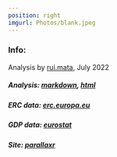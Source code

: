 ```yaml
---
position: right
imgurl: Photos/blank.jpeg
---
```

  
### Info:

Analysis by [rui.mata](https://www.cds.unibas.ch), July 2022

##### Analysis: [markdown](https://github.com/matarui/erc/blob/0e1374097e353f3385db7a9a6b1fb7b512b56edd/Data/analysis.Rmd), [html](https://github.com/matarui/erc/blob/0e1374097e353f3385db7a9a6b1fb7b512b56edd/Data/analysis.html)

##### ERC data: [erc.europa.eu](https://erc.europa.eu/projects-figures/statistics)

##### GDP data: [eurostat](https://ec.europa.eu/eurostat/statistics-explained/index.php?title=R%26D_expenditure&oldid=551418#Gross_domestic_expenditure_on_R.26D)

##### Site: [parallaxr](https://github.com/martinctc/parallaxr)

